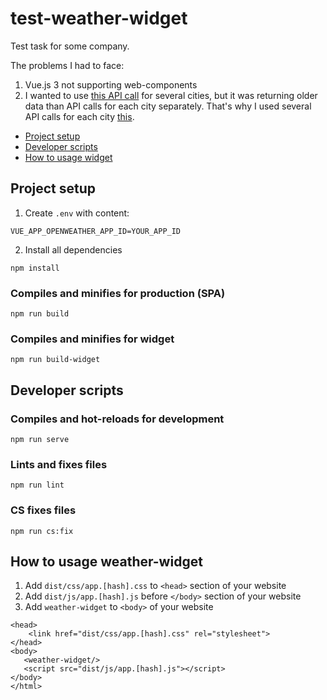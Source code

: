 # test-weather-widget
Test task for some company.

The problems I had to face:
1. Vue.js 3 not supporting web-components
2. I wanted to use [this API call](https://openweathermap.org/current#severalid) for several cities, 
   but it was returning older data than API calls for each city separately. 
   That's why I used several API calls for each city [this](https://github.com/denshest/test-weather-widget/blob/main/src/components/Weather.vue#L147).


- [Project setup](#project-setup)
- [Developer scripts](#developer-scripts)
- [How to usage widget](#how-to-usage-weather-widget)

## Project setup
1. Create `.env` with content:
```
VUE_APP_OPENWEATHER_APP_ID=YOUR_APP_ID
```
2. Install all dependencies
```
npm install
```

### Compiles and minifies for production (SPA)
```
npm run build
```

### Compiles and minifies for widget
```
npm run build-widget
```

## Developer scripts

### Compiles and hot-reloads for development
```
npm run serve
```

### Lints and fixes files
```
npm run lint
```

### CS fixes files
```
npm run cs:fix
```

## How to usage weather-widget
1. Add `dist/css/app.[hash].css` to `<head>` section of your website
2. Add `dist/js/app.[hash].js` before `</body>` section of your website
3. Add `weather-widget` to `<body>` of your website

```
<head>
    <link href="dist/css/app.[hash].css" rel="stylesheet">
</head>
<body>
   <weather-widget/>
   <script src="dist/js/app.[hash].js"></script>
</body>
</html>
```